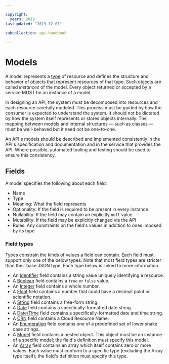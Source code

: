 ```yaml
---

copyright:
  years: 2019
lastupdated: "2019-12-01"

subcollection: api-handbook

---
```


# Models

A model represents a [type](/docs/api-handbook/design/types.html) of resource and defines the
structure and behavior of objects that represent resources of that type. Such objects are called
_instances_ of the model. Every object returned or accepted by a service MUST be an instance of a
model.

In designing an API, the system must be decomposed into resources and each resource carefully
modeled. This process must be guided by how the consumer is expected to understand the system. It
should not be dictated by how the system itself represents or stores objects internally. The mapping
between models and internal structures — such as classes — must be well-behaved but it need not be
one-to-one.

An API's models should be described and implemented consistently in the API's specification and
documentation and in the service that provides the API. Where possible, automated tooling and
testing should be used to ensure this consistency.

## Fields

A model specifies the following about each field:

* Name
* Type
* Meaning: What the field represents
* Optionality: If the field is required to be present in every instance
* Nullability: If the field may contain an explicitly `null` value
* Mutability: If the field may be explicitly changed via the API
* Rules: Any constraints on the field's values in addition to ones imposed by its type

### Field types

Types constrain the kinds of values a field can contain. Each field must support only one of the
below types. Note that most field types are stricter than their base JSON type. Each type below is
linked to more information.

* An [Identifier](/docs/api-handbook/design/types.html#identifier) field contains a string value uniquely identifying a
  resource.
* A [Boolean](/docs/api-handbook/design/types.html#boolean) field contains a `true` or `false` value.
* An [Integer](/docs/api-handbook/design/types.html#integer) field contains a whole number.
* A [Float](/docs/api-handbook/design/types.html#float) field contains a number that could have a decimal point or scientific
  notation.
* A [String](/docs/api-handbook/design/types.html#string) field contains a free-form string.
* A [Date](/docs/api-handbook/design/types.html#date) field contains a specifically-formatted date string.
* A [Date/Time](/docs/api-handbook/design/types.html#datetime) field contains a specifically-formatted date and time string.
* A [CRN](/docs/api-handbook/design/types.html#crn) field contains a Cloud Resource
	Name.
* An [Enumeration](/docs/api-handbook/design/types.html#enumeration) field contains one of a predefined set of lower snake
  case strings.
* A [Model](/docs/api-handbook/design/types.html#model) field contains a nested object. This object must be an instance of a
  specific model; the field's definition must specify this model.
* An [Array](/docs/api-handbook/design/types.html#array) field contains an array which itself contains zero or more values.
  Each value must conform to a specific type (excluding the Array type itself); the field's
  definition must specify this type.
